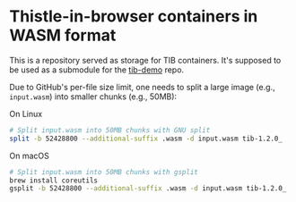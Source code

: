# Thistle-in-browser containers in WASM format

This is a repository served as storage for TIB containers. It's supposed to be
used as a submodule for the [tib-demo](https://github.com/thistletech/tib-demo)
repo.

Due to GitHub's per-file size limit, one needs to split a large image (e.g.,
`input.wasm`) into smaller chunks (e.g., 50MB):

On Linux

```bash
# Split input.wasm into 50MB chunks with GNU split
split -b 52428800 --additional-suffix .wasm -d input.wasm tib-1.2.0_
```

On macOS
```bash
# Split input.wasm into 50MB chunks with gsplit
brew install coreutils
gsplit -b 52428800 --additional-suffix .wasm -d input.wasm tib-1.2.0_
```
